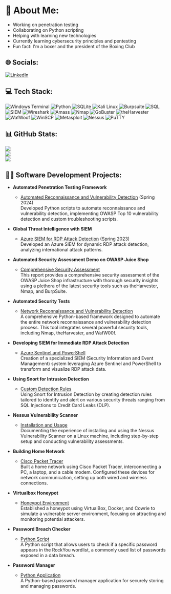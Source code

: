# 💫 About Me:
- Working on penetration testing
- Collaborating on Python scripting
- Helping with learning new technologies
- Currently learning cybersecurity principles and pentesting
- Fun fact: I'm a boxer and the president of the Boxing Club

## 🌐 Socials:
[![LinkedIn](https://img.shields.io/badge/LinkedIn-%230077B5.svg?logo=linkedin&logoColor=white)](https://linkedin.com/in/yerangamage04) 

## 💻 Tech Stack:
![Windows Terminal](https://img.shields.io/badge/Windows%20Terminal-%234D4D4D.svg?style=for-the-badge&logo=windows-terminal&logoColor=white) 
![Python](https://img.shields.io/badge/python-3670A0?style=for-the-badge&logo=python&logoColor=ffdd54) 
![SQLite](https://img.shields.io/badge/sqlite-%2307405e.svg?style=for-the-badge&logo=sqlite&logoColor=white)
![Kali Linux](https://img.shields.io/badge/Kali_Linux-557C94?style=for-the-badge&logo=kali-linux&logoColor=white)
![Burpsuite](https://img.shields.io/badge/Burpsuite-F20000?style=for-the-badge&logo=burp-suite&logoColor=white)
![SQL](https://img.shields.io/badge/SQL-4479A1?style=for-the-badge&logo=sql&logoColor=white)
![SIEM](https://img.shields.io/badge/SIEM-0078D4?style=for-the-badge&logo=siem&logoColor=white)
![Wireshark](https://img.shields.io/badge/Wireshark-1679A7?style=for-the-badge&logo=wireshark&logoColor=white)
![Amass](https://img.shields.io/badge/Amass-FF7F50?style=for-the-badge&logo=amass&logoColor=white)
![Nmap](https://img.shields.io/badge/Nmap-0B5394?style=for-the-badge&logo=nmap&logoColor=white)
![GoBuster](https://img.shields.io/badge/GoBuster-FF4500?style=for-the-badge&logo=gobuster&logoColor=white)
![theHarvester](https://img.shields.io/badge/theHarvester-4B0082?style=for-the-badge&logo=theharvester&logoColor=white)
![WafWoof](https://img.shields.io/badge/WafWoof-2E8B57?style=for-the-badge&logo=wafwoof&logoColor=white)
![WinSCP](https://img.shields.io/badge/WinSCP-0095D5?style=for-the-badge&logo=winscp&logoColor=white)
![Metasploit](https://img.shields.io/badge/Metasploit-3178C6?style=for-the-badge&logo=metasploit&logoColor=white)
![Nessus](https://img.shields.io/badge/Nessus-1D76DB?style=for-the-badge&logo=nessus&logoColor=white)
![PuTTY](https://img.shields.io/badge/PuTTY-02304F?style=for-the-badge&logo=putty&logoColor=white)

## 📊 GitHub Stats:
![](https://github-readme-stats.vercel.app/api?username=YeranG30&theme=dark&hide_border=false&include_all_commits=false&count_private=false)<br/>
![](https://github-readme-streak-stats.herokuapp.com/?user=YeranG30&theme=dark&hide_border=false)<br/>
![](https://github-readme-stats.vercel.app/api/top-langs/?username=YeranG30&theme=dark&hide_border=false&include_all_commits=false&count_private=false&layout=compact)

## 👨‍💻 Software Development Projects:
- **Automated Penetration Testing Framework**
  - [Automated Reconnaissance and Vulnerability Detection](https://github.com/YeranG30/Automated-Penetration-Testing-Framework) (Spring 2024)  
  Developed Python scripts to automate reconnaissance and vulnerability detection, implementing OWASP Top 10 vulnerability detection and custom troubleshooting scripts.

- **Global Threat Intelligence with SIEM**
  - [Azure SIEM for RDP Attack Detection](https://github.com/YeranG30/Global-Threat-Intelligence-with-SIEM) (Spring 2023)  
  Developed an Azure SIEM for dynamic RDP attack detection, analyzing international attack patterns.

- **Automated Security Assessment Demo on OWASP Juice Shop**
  - [Comprehensive Security Assessment](https://github.com/YeranG30/Automated-Security-Assessment-Demo-on-OWASPJuiceShop)  
  This report provides a comprehensive security assessment of the OWASP Juice Shop infrastructure with thorough security insights using a plethora of the latest security tools such as theHarvester, Nmap, and BurpSuite.

- **Automated Security Tests**
  - [Network Reconnaissance and Vulnerability Detection](https://github.com/YeranG30/AutomatedSecurityTests)  
  A comprehensive Python-based framework designed to automate the entire network reconnaissance and vulnerability detection process. This tool integrates several powerful security tools, including Nmap, theHarvester, and WafW00f.

- **Developing SIEM for Immediate RDP Attack Detection**
  - [Azure Sentinel and PowerShell](https://github.com/YeranG30/Developing-SIEM-for-Immediate-RDP-Attack-Detection)  
  Creation of a specialized SIEM (Security Information and Event Management) system leveraging Azure Sentinel and PowerShell to transform and visualize RDP attack data.

- **Using Snort for Intrusion Detection**
  - [Custom Detection Rules](https://github.com/YeranG30/Using-Snort-for-Intrusion-Detection)  
  Using Snort for Intrusion Detection by creating detection rules tailored to identify and alert on various security threats ranging from SQL Injections to Credit Card Leaks (DLP).

- **Nessus Vulnerability Scanner**
  - [Installation and Usage](https://github.com/YeranG30/Nessus-Vulnerability-Scanner)  
  Documenting the experience of installing and using the Nessus Vulnerability Scanner on a Linux machine, including step-by-step setup and conducting vulnerability assessments.

- **Building Home Network**
  - [Cisco Packet Tracer](https://github.com/YeranG30/Building-Home-Network)  
  Built a home network using Cisco Packet Tracer, interconnecting a PC, a laptop, and a cable modem. Configured these devices for network communication, setting up both wired and wireless connections.

- **Virtualbox Honeypot**
  - [Honeypot Environment](https://github.com/YeranG30/Virtualbox-Honeypot)  
  Established a honeypot using VirtualBox, Docker, and Cowrie to simulate a vulnerable server environment, focusing on attracting and monitoring potential attackers.

- **Password Breach Checker**
  - [Python Script](https://github.com/YeranG30/passwordbreachchecker)  
  A Python script that allows users to check if a specific password appears in the RockYou wordlist, a commonly used list of passwords exposed in a data breach.

- **Password Manager**
  - [Python Application](https://github.com/YeranG30/Password-Manager)  
  A Python-based password manager application for securely storing and managing passwords.

<!-- Proudly created with GPRM ( https://gprm.itsvg.in ) -->
